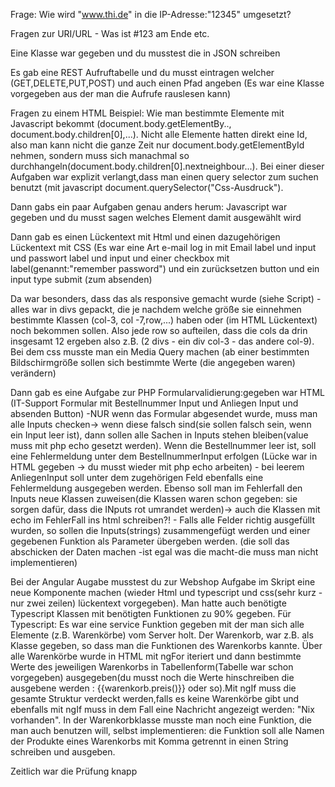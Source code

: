Frage: Wie wird "www.thi.de" in die IP-Adresse:"12345" umgesetzt?

Fragen zur URI/URL - Was ist #123 am Ende etc.

Eine Klasse war gegeben und du musstest die in JSON schreiben

Es gab eine REST Aufruftabelle und du musst eintragen welcher (GET,DELETE,PUT,POST) und auch einen Pfad angeben (Es war eine Klasse vorgegeben aus der man die Aufrufe rauslesen kann)

Fragen zu einem HTML Beispiel: Wie man bestimmte Elemente mit Javascript bekommt (document.body.getElementBy.., document.body.children\[0\],...). Nicht alle Elemente hatten direkt eine Id, also man kann nicht die ganze Zeit nur document.body.getElementById nehmen, sondern muss sich manachmal so durchhangeln(document.body.children\[0\].nextneighbour...). Bei einer dieser Aufgaben war explizit verlangt,dass man einen query selector zum suchen benutzt (mit javascript document.querySelector("Css-Ausdruck").

Dann gabs ein paar Aufgaben genau anders herum: Javascript war gegeben und du musst sagen welches Element damit ausgewählt wird

Dann gab es einen Lückentext mit Html und einen dazugehörigen Lückentext mit CSS (Es war eine Art e-mail log in mit Email label und input und passwort label und input und einer checkbox mit label(genannt:"remember password") und ein zurücksetzen button und ein input type submit (zum absenden)

Da war besonders, dass das als responsive gemacht wurde (siehe Script) - alles war in divs gepackt, die je nachdem welche größe sie einnehmen bestimmte Klassen (col-3, col -7,row,...) haben oder (im HTML Lückentext) noch bekommen sollen. Also jede row so aufteilen, dass die cols da drin insgesamt 12 ergeben also z.B. (2 divs - ein div col-3 - das andere col-9). Bei dem css musste man ein Media Query machen (ab einer bestimmten Bildschirmgröße sollen sich bestimmte Werte (die angegeben waren) verändern)

Dann gab es eine Aufgabe zur PHP Formularvalidierung:gegeben war HTML (IT-Support Formular mit Bestellnummer Input und Anliegen Input und absenden Button) -NUR wenn das Formular abgesendet wurde, muss man alle Inputs checken-> wenn diese falsch sind(sie sollen falsch sein, wenn ein Input leer ist), dann sollen alle Sachen in Inputs stehen bleiben(value muss mit php echo gesetzt werden). Wenn die Bestellnummer leer ist, soll eine Fehlermeldung unter dem BestellnummerInput erfolgen (Lücke war in HTML gegeben -> du musst wieder mit php echo arbeiten) - bei leerem AnliegenInput soll unter dem zugehörigen Feld ebenfalls eine Fehlermeldung ausgegeben werden. Ebenso soll man im Fehlerfall den Inputs neue Klassen zuweisen(die Klassen waren schon gegeben: sie sorgen dafür, dass die INputs rot umrandet werden)-> auch die Klassen mit echo im FehlerFall ins html schreiben?! - Falls alle Felder richtig ausgefüllt wurden, so sollen die Inputs(strings) zusammengefügt werden und einer gegebenen Funktion als Parameter übergeben werden. (die soll das abschicken der Daten machen -ist egal was die macht-die muss man nicht implementieren)

Bei der Angular Augabe musstest du zur Webshop Aufgabe im Skript eine neue Komponente machen (wieder Html und typescript und css(sehr kurz -nur zwei zeilen) lückentext vorgegeben). Man hatte auch benötigte Typescript Klassen mit benötigten Funktionen zu 90% gegeben. Für Typescript: Es war eine service Funktion gegeben mit der man sich alle Elemente (z.B. Warenkörbe) vom Server holt. Der Warenkorb, war z.B. als Klasse gegeben, so dass man die Funktionen des Warenkorbs kannte. Über alle Warenkörbe wurde in HTML mit ngFor iteriert und dann bestimmte Werte des jeweiligen Warenkorbs in Tabellenform(Tabelle war schon vorgegeben) ausgegeben(du musst noch die Werte hinschreiben die ausgebene werden : {{warenkorb.preis()}} oder so).Mit ngIf muss die gesamte Struktur verdeckt werden,falls es keine Warenkörbe gibt und ebenfalls mit ngIf muss in dem Fall eine Nachricht angezeigt werden: "Nix vorhanden". In der Warenkorbklasse musste man noch eine Funktion, die man auch benutzen will, selbst implementieren: die Funktion soll alle Namen der Produkte eines Warenkorbs mit Komma getrennt in einen String schreiben und ausgeben.

Zeitlich war die Prüfung knapp